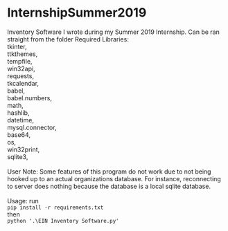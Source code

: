 # InternshipSummer2019
Inventory Software I wrote during my Summer 2019 Internship. Can be ran straight from the folder
Required Libraries:
  <br />tkinter,
  <br />ttkthemes,
  <br />tempfile,
  <br />win32api,
  <br />requests,
  <br />tkcalendar,
  <br />babel,
  <br />babel.numbers,
  <br />math,
  <br />hashlib,
  <br />datetime,
  <br />mysql.connector,
  <br />base64,
  <br />os,
  <br />win32print,
  <br />sqlite3,
  <br /><br />
  User Note: Some features of this program do not work due to not being hooked up to an actual organizations database. For instance, reconnecting to server does nothing because the database is a local sqlite database. <br />
  <br />
  Usage: run <br /> ```pip install -r requirements.txt``` <br />
  then <br /> ```python '.\EIN Inventory Software.py'```
